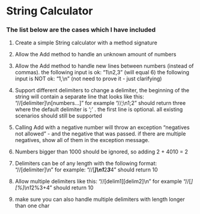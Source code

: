 # String Calculator

### The list below are the cases which I have included

1.  Create a simple String calculator with a method signature

2.  Allow the Add method to handle an unknown amount of numbers

3.  Allow the Add method to handle new lines between numbers (instead of commas).
    the following input is ok: “1\n2,3” (will equal 6)
    the following input is NOT ok: “1,\n” (not need to prove it - just clarifying)

4.  Support different delimiters
    to change a delimiter, the beginning of the string will contain a separate line that looks like this: “//[delimiter]\n[numbers…]”
    for example “//;\n1;2” should return three where the default delimiter is ‘;’ .
    the first line is optional. all existing scenarios should still be supported

5.  Calling Add with a negative number will throw an exception “negatives not allowed” - and the negative that was passed.
    if there are multiple negatives, show all of them in the exception message.

6.  Numbers bigger than 1000 should be ignored, so adding 2 + 4010 = 2
7.  Delimiters can be of any length with the following format: “//[delimiter]\n” for example: “//[***]\n1***2***3***4” should return 10
8.  Allow multiple delimiters like this: “//[delim1][delim2]\n” for example “//[*][%]\n1*2%3+4” should return 10
9.  make sure you can also handle multiple delimiters with length longer than one char